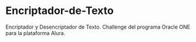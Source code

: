 # Encriptador-de-Texto
Encriptador y Desencriptador de Texto. Challenge del programa Oracle ONE para la plataforma Alura.
